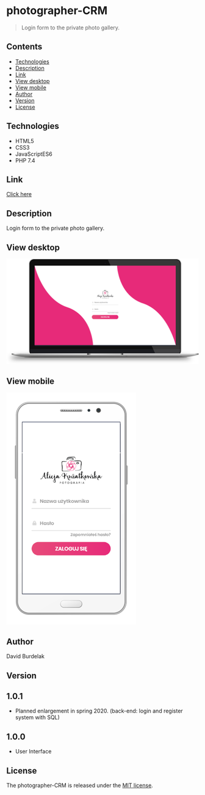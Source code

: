 # photographer-CRM

> Login form to the private photo gallery.

## Contents

- [Technologies](#technologies)
- [Description](#description)
- [Link](#link)
- [View desktop](#view-dekstop)
- [View mobile](#view-mobile)
- [Author](#author)
- [Version](#version)
- [License](#license)

## Technologies

- HTML5 
- CSS3 
- JavaScriptES6
- PHP 7.4

## Link

[Click here](https://davidburdelak.github.io/customer-area/)

## Description

Login form to the private photo gallery.

## View desktop
![customer_area-dekstop](img/customer_area-desktop.png)

## View mobile

![customer_area-mobile](img/customer_area-mobile.png)

## Author

David Burdelak

## Version

1.0.1
-
- Planned enlargement in spring 2020. (back-end: login and register system with SQL)

1.0.0
-
- User Interface

## License

The photographer-CRM is released under the
[MIT license](https://opensource.org/licenses/MIT).
